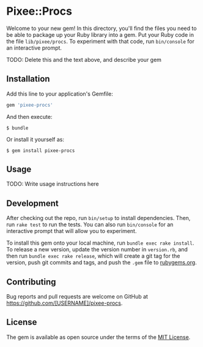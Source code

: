 # Pixee::Procs

Welcome to your new gem! In this directory, you'll find the files you need to be able to package up your Ruby library into a gem. Put your Ruby code in the file `lib/pixee/procs`. To experiment with that code, run `bin/console` for an interactive prompt.

TODO: Delete this and the text above, and describe your gem

## Installation

Add this line to your application's Gemfile:

```ruby
gem 'pixee-procs'
```

And then execute:

    $ bundle

Or install it yourself as:

    $ gem install pixee-procs

## Usage

TODO: Write usage instructions here

## Development

After checking out the repo, run `bin/setup` to install dependencies. Then, run `rake test` to run the tests. You can also run `bin/console` for an interactive prompt that will allow you to experiment.

To install this gem onto your local machine, run `bundle exec rake install`. To release a new version, update the version number in `version.rb`, and then run `bundle exec rake release`, which will create a git tag for the version, push git commits and tags, and push the `.gem` file to [rubygems.org](https://rubygems.org).

## Contributing

Bug reports and pull requests are welcome on GitHub at https://github.com/[USERNAME]/pixee-procs.

## License

The gem is available as open source under the terms of the [MIT License](https://opensource.org/licenses/MIT).
